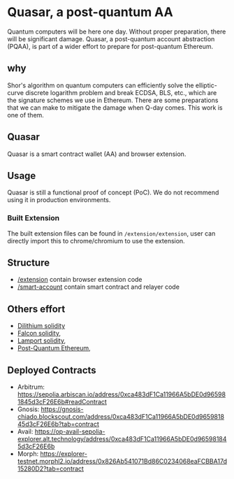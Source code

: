 # Quasar, a post-quantum AA
Quantum computers will be here one day. Without proper preparation, there will be significant damage. Quasar, a post-quantum account abstraction (PQAA), is part of a wider effort to prepare for post-quantum Ethereum.

## why
Shor's algorithm on quantum computers can efficiently solve the elliptic-curve discrete logarithm problem and break ECDSA, BLS, etc., which are the signature schemes we use in Ethereum. There are some preparations that we can make to mitigate the damage when Q-day comes. This work is one of them.

## Quasar
Quasar is a smart contract wallet (AA) and browser extension.

## Usage
Quasar is still a functional proof of concept (PoC). We do not recommend using it in production environments.

### Built Extension
The built extension files can be found in `/extension/extension`, user can directly import this to chrome/chromium to use the extension.

## Structure
- [/extension](/extension/) contain browser extension code
- [/smart-account](/smart-account/) contain smart contract and relayer code

## Others effort
- [Dilithium solidity](https://github.com/Tetration-Lab/dilithium-solidity)
- [Falcon solidity](https://github.com/Tetration-Lab/falcon-solidity), 
- [Lamport solidity](https://github.com/Tetration-Lab/lamport-solidity), 
- [Post-Quantum Ethereum](https://github.com/Tetration-Lab/post-quantum-ethereum), 

## Deployed Contracts
- Arbitrum: https://sepolia.arbiscan.io/address/0xca483dF1Ca11966A5bDE0d965981845d3cF26E6b#readContract
- Gnosis: https://gnosis-chiado.blockscout.com/address/0xca483dF1Ca11966A5bDE0d965981845d3cF26E6b?tab=contract
- Avail: https://op-avail-sepolia-explorer.alt.technology/address/0xca483dF1Ca11966A5bDE0d965981845d3cF26E6b 
- Morph: https://explorer-testnet.morphl2.io/address/0x826Ab541071Bd86C0234068eaFCBBA17d15280D2?tab=contract
